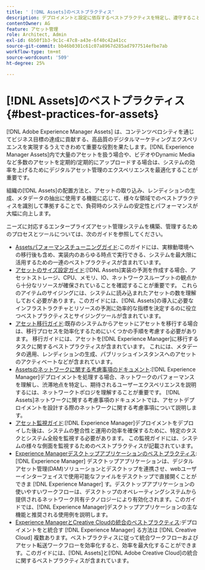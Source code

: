 ```yaml
---
title: ' [!DNL Assets]のベストプラクティス'
description: デプロイメントと設定に依存するベストプラクティスを特定し、遵守することで、負荷時のシステムの安定性とパフォーマンスを向上させます。
contentOwner: AG
feature: アセット管理
role: Architect, Admin
exl-id: 6b50f1b3-9c1c-47c8-a43e-6f40c42a41cc
source-git-commit: bb46b0301c61c07a8967d285ad7977514efbe7ab
workflow-type: tm+mt
source-wordcount: '509'
ht-degree: 25%

---
```


# [!DNL Assets]のベストプラクティス {#best-practices-for-assets}

[!DNL Adobe Experience Manager Assets] は、コンテンツベロシティを通じてビジネス目標の達成に貢献する、高品質のデジタルマーケティングエクスペリエンスを実現するうえできわめて重要な役割を果たします。[!DNL Experience Manager Assets]内で大量のアセットを扱う場合や、ビデオやDynamic Mediaなど多数のアセットを定期的/定期的にアップロードする場合は、システムの効率を上げるためにデジタルアセット管理のエクスペリエンスを最適化することが重要です。

組織の[!DNL Assets]の配置方法と、アセットの取り込み、レンディションの生成、メタデータの抽出に使用する機能に応じて、様々な領域でのベストプラクティスを識別して準拠することで、負荷時のシステムの安定性とパフォーマンスが大幅に向上します。

ニーズに対応するエンタープライズアセット管理システムを構築、管理するためのプロセスとツールについては、次のガイドを参照してください。

* [Assetsパフォーマンスチューニングガイド](/help/assets/performance-tuning-guidelines.md):このガイドには、実稼動環境への移行後も含め、実装内のあらゆる時点で実行できる、システムを最大限に活用するための一連のベストプラクティスが含まれています。
* [アセットのサイズ設定ガイド](/help/assets/assets-sizing-guide.md):[!DNL Assets]実装の予測を作成する場合、アセットストレージ、CPU、メモリ、IO、ネットワークスループットの観点から十分なリソースが確保されていることを確認することが重要です。 これらのアイテムのサイジングには、システムに読み込まれたアセットの数を理解しておく必要があります。このガイドには、[!DNL Assets]の導入に必要なインフラストラクチャとリソースの予測に効率的な指標を決定するのに役立つベストプラクティスとサイジングツールが含まれています。
* [アセット移行ガイド](/help/assets/assets-migration-guide.md):既存のシステムからアセットにアセットを移行する場合は、移行プロセスを効率化するためにいくつかの手順を考慮する必要があります。 移行ガイドには、アセットを[!DNL Experience Manager]に移行するタスクに関するベストプラクティスが含まれています。 これには、メタデータの適用、レンディションの生成、パブリッシュインスタンスへのアセットのアクティベートなどが含まれています。
* [Assetsのネットワークに関する考慮事項のドキュメント](/help/assets/assets-network-considerations.md):[!DNL Experience Manager]デプロイメントを処理する場合、ネットワークのパフォーマンスを理解し、渋滞地点を特定し、期待されるユーザーエクスペリエンスを説明するには、ネットワークトポロジを理解することが重要です。 [!DNL Assets]ネットワークに関する考慮事項のドキュメントでは、アセットデプロイメントを設計する際のネットワークに関する考慮事項について説明します。
* [アセット監視ガイド](/help/assets/assets-monitoring-best-practices.md):[!DNL Experience Manager]デプロイメントをデプロイした後は、システムの整合性と運用の効率を確保するために、特定のタスクとシステム全般を監視する必要があります。 この監視ガイドには、システムの様々な側面を監視するためのベストプラクティスが記載されています。
* [Experience Managerデスクトップアプリケーションのベストプラクティス](https://experienceleague.adobe.com/docs/experience-manager-desktop-app/using/introduction.html?lang=ja): [!DNL Experience Manager] デスクトップアプリケーションは、デジタルアセット管理(DAM)ソリューションとデスクトップを連携させ、webユーザーインターフェイスで使用可能なファイルをデスクトップで直接開くことができま [!DNL Experience Manager] す。デスクトップアプリケーションの使いやすいワークフローは、デスクトップのオペレーティングシステムから提供されるネットワーク共有テクノロジーにより有効化されます。このガイドでは、[!DNL Experience Manager]デスクトップアプリケーションの主な機能と推奨される使用例を説明します。
* [Experience ManagerとCreative Cloudの統合のベストプラクティス](/help/assets/aem-cc-integration-best-practices.md):デプロイメントをと統合す [!DNL Experience Manager] る方法は [!DNL Creative Cloud] 複数あります。ベストプラクティスに従って統合ワークフローおよびアセット転送ワークフローを効率化すると、効率を最大化することができます。このガイドには、[!DNL Assets]と[!DNL Adobe Creative Cloud]の統合に関するベストプラクティスが含まれています。
